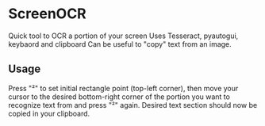 # ScreenOCR
Quick tool to OCR a portion of your screen
Uses Tesseract, pyautogui, keybaord and clipboard
Can be useful to "copy" text from an image.

## Usage
Press "²" to set initial rectangle point (top-left corner), then move your cursor to the desired bottom-right corner of the portion you want to recognize text from and press "²" again.
Desired text section should now be copied in your clipboard.
